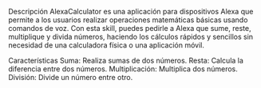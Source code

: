 Descripción
AlexaCalculator es una aplicación para dispositivos Alexa que permite a los usuarios realizar operaciones matemáticas básicas usando comandos de voz. Con esta skill, puedes pedirle a Alexa que sume, reste, multiplique y divida números, haciendo los cálculos rápidos y sencillos sin necesidad de una calculadora física o una aplicación móvil.

Características
Suma: Realiza sumas de dos números.
Resta: Calcula la diferencia entre dos números.
Multiplicación: Multiplica dos números.
División: Divide un número entre otro.
